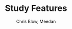 ---
title: Study Features
kind: article
tags: [documentation, features]
created_at: 2010/9/18
excerpt: This set of features includes aspects of study such as flashcards, drills and quizzes.
image: brain.png
keywords:
author: Chris Blow, Meedan
flickr_set: 72157624424910110
delicious_tags:
approved: yes
started: yes
status: completed
---